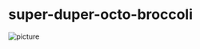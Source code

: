 # super-duper-octo-broccoli
![picture](https://image.shutterstock.com/image-vector/happy-smilling-cute-broccoli-vector-600w-1257966694.jpg)
